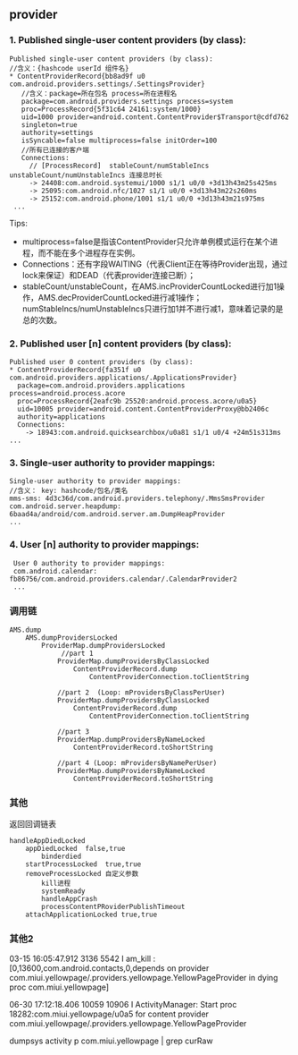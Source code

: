 ## provider

### 1. Published single-user content providers (by class):

    Published single-user content providers (by class):
    //含义：{hashcode userId 组件名}
    * ContentProviderRecord{bb8ad9f u0 com.android.providers.settings/.SettingsProvider}
       //含义：package=所在包名 process=所在进程名
       package=com.android.providers.settings process=system
       proc=ProcessRecord{5f31c64 24161:system/1000}
       uid=1000 provider=android.content.ContentProvider$Transport@cdfd762
       singleton=true
       authority=settings
       isSyncable=false multiprocess=false initOrder=100
       //所有已连接的客户端
       Connections:
         // [ProcessRecord]  stableCount/numStableIncs unstableCount/numUnstableIncs 连接总时长
         -> 24408:com.android.systemui/1000 s1/1 u0/0 +3d13h43m25s425ms
         -> 25095:com.android.nfc/1027 s1/1 u0/0 +3d13h43m22s260ms
         -> 25152:com.android.phone/1001 s1/1 u0/0 +3d13h43m21s975ms
     ...

Tips:
- multiprocess=false是指该ContentProvider只允许单例模式运行在某个进程，而不能在多个进程存在实例。
- Connections：还有字段WAITING（代表Client正在等待Provider出现，通过lock来保证）和DEAD（代表provider连接已断）；
- stableCount/unstableCount，在AMS.incProviderCountLocked进行加1操作，AMS.decProviderCountLocked进行减1操作；
numStableIncs/numUnstableIncs只进行加1并不进行减1，意味着记录的是总的次数。


### 2. Published user [n] content providers (by class):

    Published user 0 content providers (by class):
    * ContentProviderRecord{fa351f u0 com.android.providers.applications/.ApplicationsProvider}
      package=com.android.providers.applications process=android.process.acore
      proc=ProcessRecord{2eafc9b 25520:android.process.acore/u0a5}
      uid=10005 provider=android.content.ContentProviderProxy@bb2406c
      authority=applications
      Connections:
        -> 18943:com.android.quicksearchbox/u0a81 s1/1 u0/4 +24m51s313ms
    ...

### 3. Single-user authority to provider mappings:

    Single-user authority to provider mappings:
    //含义： key: hashcode/包名/类名
    mms-sms: 4d3c36d/com.android.providers.telephony/.MmsSmsProvider
    com.android.server.heapdump: 6baad4a/android/com.android.server.am.DumpHeapProvider
    ...

### 4. User [n] authority to provider mappings:

     User 0 authority to provider mappings:
     com.android.calendar: fb86756/com.android.providers.calendar/.CalendarProvider2
     ...

### 调用链

    AMS.dump
        AMS.dumpProvidersLocked
            ProviderMap.dumpProvidersLocked
                 //part 1
                ProviderMap.dumpProvidersByClassLocked
                    ContentProviderRecord.dump
                        ContentProviderConnection.toClientString

                //part 2  (Loop: mProvidersByClassPerUser)
                ProviderMap.dumpProvidersByClassLocked
                    ContentProviderRecord.dump
                        ContentProviderConnection.toClientString

                //part 3
                ProviderMap.dumpProvidersByNameLocked
                    ContentProviderRecord.toShortString

                //part 4 (Loop: mProvidersByNamePerUser)
                ProviderMap.dumpProvidersByNameLocked
                    ContentProviderRecord.toShortString


### 其他

返回回调链表

    handleAppDiedLocked
        appDiedLocked  false,true
            binderdied
        startProcessLocked​  true,true
        removeProcessLocked 自定义参数  
            kill进程
            systemReady
            handleAppCrash
            processContentPRoviderPublishTimeout
        attachApplicationLocked true,true

### 其他2

03-15 16:05:47.912  3136  5542 I am_kill :
[0,13600,com.android.contacts,0,depends on provider com.miui.yellowpage/.providers.yellowpage.YellowPageProvider in dying proc com.miui.yellowpage]

06-30 17:12:18.406 10059 10906 I ActivityManager: Start proc
18282:com.miui.yellowpage/u0a5 for content provider com.miui.yellowpage/.providers.yellowpage.YellowPageProvider


dumpsys activity p com.miui.yellowpage | grep curRaw
